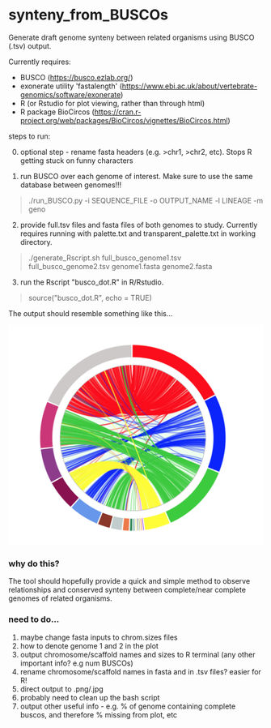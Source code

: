 # synteny_from_BUSCOs
Generate draft genome synteny between related organisms using BUSCO (.tsv) output.

Currently requires:
- BUSCO (https://busco.ezlab.org/)
- exonerate utility 'fastalength' (https://www.ebi.ac.uk/about/vertebrate-genomics/software/exonerate)
- R (or Rstudio for plot viewing, rather than through html) 
- R package BioCircos (https://cran.r-project.org/web/packages/BioCircos/vignettes/BioCircos.html)

steps to run:

0. optional step - rename fasta headers (e.g. >chr1, >chr2, etc). Stops R getting stuck on funny characters

1. run BUSCO over each genome of interest. Make sure to use the same database between genomes!!!

> ./run_BUSCO.py -i SEQUENCE_FILE -o OUTPUT_NAME -l LINEAGE -m geno 

2. provide full.tsv files and fasta files of both genomes to study. Currently requires running with palette.txt and transparent_palette.txt in working directory.

> ./generate_Rscript.sh full_busco_genome1.tsv full_busco_genome2.tsv genome1.fasta genome2.fasta

3. run the Rscript "busco_dot.R" in R/Rstudio.

> source("busco_dot.R", echo = TRUE)


The output should resemble something like this...

![Image of canu_scaf](https://github.com/hlmwhite/synteny_from_BUSCOs/blob/master/synteny_from_busco.out.png)

### why do this?

The tool should hopefully provide a quick and simple method to observe relationships and conserved synteny between complete/near complete genomes of related organisms. 

### need to do...

1. maybe change fasta inputs to chrom.sizes files
2. how to denote genome 1 and 2 in the plot
3. output chromosome/scaffold names and sizes to R terminal (any other important info? e.g  num BUSCOs)
4. rename chromosome/scaffold names in fasta and in .tsv files? easier for R!
5. direct output to .png/.jpg
6. probably need to clean up the bash script 
7. output other useful info - e.g. % of genome containing complete buscos, and therefore % missing from plot, etc



